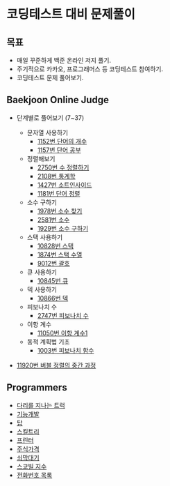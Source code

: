 # 코딩테스트 대비 문제풀이

## 목표

- 매일 꾸준하게 백준 온라인 저지 풀기.
- 주기적으로 카카오, 프로그래머스 등 코딩테스트 참여하기.
- 코딩테스트 문제 풀어보기.

## Baekjoon Online Judge

- 단계별로 풀어보기 (7~37)

  - 문자열 사용하기
    - [1152번 단어의 개수](./boj/1152.py)
    - [1157번 단어 공부](./boj/1157.py)
  - 정렬해보기
    - [2750번 수 정렬하기](./boj/2750.py)
    - [2108번 통계학](./boj/2108.py)
    - [1427번 소트인사이드](./boj/1427.py)
    - [1181번 단어 정렬](./boj/1181.py)
  - 소수 구하기
    - [1978번 소수 찾기](./boj/1978.py)
    - [2581번 소수](./boj/2581.py)
    - [1929번 소수 구하기](./boj/1929.py)
  - 스택 사용하기
    - [10828번 스택](./boj/10828.py)
    - [1874번 스택 수열](./boj/1874.py)
    - [9012번 괄호](./boj/9012.py)
  - 큐 사용하기
    - [10845번 큐](./boj/10845.py)
  - 덱 사용하기
    - [10866번 덱](./boj/10866.py)
  - 피보나치 수
    - [2747번 피보나치 수](./boj/2747.py)
  - 이항 계수
    - [11050번 이항 계수1](./boj/11050.py)
  - 동적 계획법 기초
    - [1003번 피보나치 함수](./boj/1003.py)

- [11920번 버블 정렬의 중간 과정](./boj/11920.py)

## Programmers

- [다리를 지나는 트럭](./programmers/truck.py)
- [기능개발](./programmers/develop.py)
- [탑](./programmers/top.py)
- [스킬트리](./programmers/skill_tree.py)
- [프린터](./programmers/printer.py)
- [주식가격](./programmers/stock.py)
- [쇠막대기](./programmers/bong.py)
- [스코빌 지수](./programmers/scoville.py)
- [전화번호 목록](./programmers/phone_book.py)
